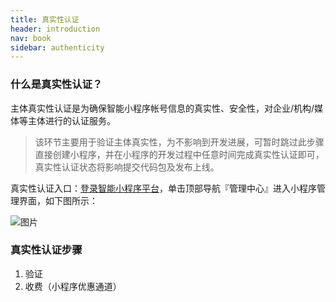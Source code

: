```yaml
---
title: 真实性认证
header: introduction
nav: book
sidebar: authenticity
---
```




### 什么是真实性认证？
主体真实性认证是为确保智能小程序帐号信息的真实性、安全性，对企业/机构/媒体等主体进行的认证服务。

> 该环节主要用于验证主体真实性，为不影响到开发进展，可暂时跳过此步骤直接创建小程序，并在小程序的开发过程中任意时间完成真实性认证即可，真实性认证状态将影响提交代码包及发布上线。

真实性认证入口：[登录智能小程序平台](https://smartprogram.baidu.com/developer/index.html)，单击顶部导航『管理中心』进入小程序管理界面，如下图所示：


![图片](../../img/introduction/register/图1.png)

### 真实性认证步骤
1. 验证
2. 收费（小程序优惠通道）







 





